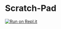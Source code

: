 # Scratch-Pad
[![Run on Repl.it](https://repl.it/badge/github/szucca/Scratch-Pad)](https://repl.it/github/szucca/Scratch-Pad)